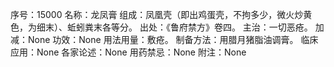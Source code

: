 序号：15000
名称：龙凤膏
组成：凤凰壳（即出鸡蛋壳，不拘多少，微火炒黄色，为细末）、蚯蚓粪末各等分。
出处：《鲁府禁方》卷四。
主治：一切恶疮。
加减：None
功效：None
用法用量：敷疮。
制备方法：用腊月猪脂油调膏。
临床应用：None
各家论述：None
用药禁忌：None
附注：None
